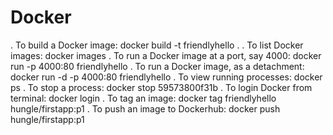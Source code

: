 # Docker

. To build a Docker image: docker build -t friendlyhello .
. To list Docker images: docker images
. To run a Docker image at a port, say 4000: docker run -p 4000:80 friendlyhello
. To run a Docker image, as a detachment: docker run -d -p 4000:80 friendlyhello
. To view running processes: docker ps
. To stop a process: docker stop 59573800f31b
. To login Docker from terminal: docker login
. To tag an image: docker tag friendlyhello hungle/firstapp:p1
. To push an image to Dockerhub: docker push hungle/firstapp:p1

